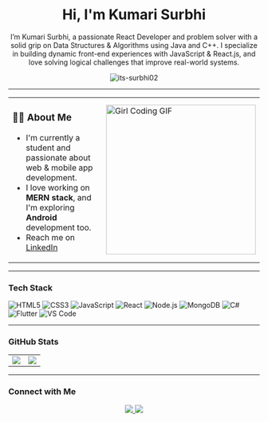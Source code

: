 <h1 align="center">Hi, I'm Kumari Surbhi</h1>
<!-- <h3 align="center">A passionate Full Stack Developer & DSA Enthusiast</h3> -->
<p align="center"> I’m Kumari Surbhi, a passionate React Developer and problem solver with a solid grip on Data Structures & Algorithms using Java and C++. I specialize in building dynamic front-end experiences with JavaScript & React.js, and love solving logical challenges that improve real-world systems.</p>

<p align="center">
  <img src="https://komarev.com/ghpvc/?username=its-surbhi02&label=Profile%20views&color=0e75b6&style=flat" alt="its-surbhi02" />
</p>
     

---
<table>
  <tr>
    <td>

### 👩‍💻 About Me

-  I'm currently a student and passionate about web & mobile app development. 
-  I love working on **MERN stack**, and I'm exploring **Android** development too.   
-  Reach me on [LinkedIn](https://www.linkedin.com/in/its-surbhi02)

</td>
    <td>
      <img src="https://media.giphy.com/media/L8K62iTDkzGX6/giphy.gif" width="300" alt="Girl Coding GIF" />
    </td>
  </tr>
</table>

---

### Tech Stack

![HTML5](https://img.shields.io/badge/-HTML5-E34F26?style=for-the-badge&logo=html5&logoColor=fff)
![CSS3](https://img.shields.io/badge/-CSS3-1572B6?style=for-the-badge&logo=css3)
![JavaScript](https://img.shields.io/badge/-JavaScript-F7DF1E?style=for-the-badge&logo=javascript&logoColor=000)
![React](https://img.shields.io/badge/-React-61DAFB?style=for-the-badge&logo=react&logoColor=000)
![Node.js](https://img.shields.io/badge/-Node.js-339933?style=for-the-badge&logo=nodedotjs&logoColor=fff)
![MongoDB](https://img.shields.io/badge/-MongoDB-47A248?style=for-the-badge&logo=mongodb&logoColor=fff)
![C#](https://img.shields.io/badge/-CSharp-239120?style=for-the-badge&logo=csharp&logoColor=fff)
![Flutter](https://img.shields.io/badge/-Flutter-02569B?style=for-the-badge&logo=flutter&logoColor=fff)
![VS Code](https://img.shields.io/badge/-VSCode-007ACC?style=for-the-badge&logo=visual-studio-code&logoColor=fff)

---

###  GitHub Stats

<table>
  <tr>
    <td>
      <img src="http://github-profile-summary-cards.vercel.app/api/cards/most-commit-language?username=its-surbhi02&theme=aura_dark" />
    </td>
    <td>
      <img src="http://github-profile-summary-cards.vercel.app/api/cards/stats?username=its-surbhi02&theme=aura_dark" />
    </td>
  </tr>
</table>


---

###  Connect with Me   

<p align="center">
  <a href="https://www.linkedin.com/in/its-surbhi02">
    <img src="https://img.shields.io/badge/-LinkedIn-blue?style=for-the-badge&logo=Linkedin&logoColor=white" />
  </a>
  <a href="mailto:kumarisurbhi.ctps@gmail.com">
    <img src="https://img.shields.io/badge/-Email-D14836?style=for-the-badge&logo=gmail&logoColor=white" />
  </a>
</p>
